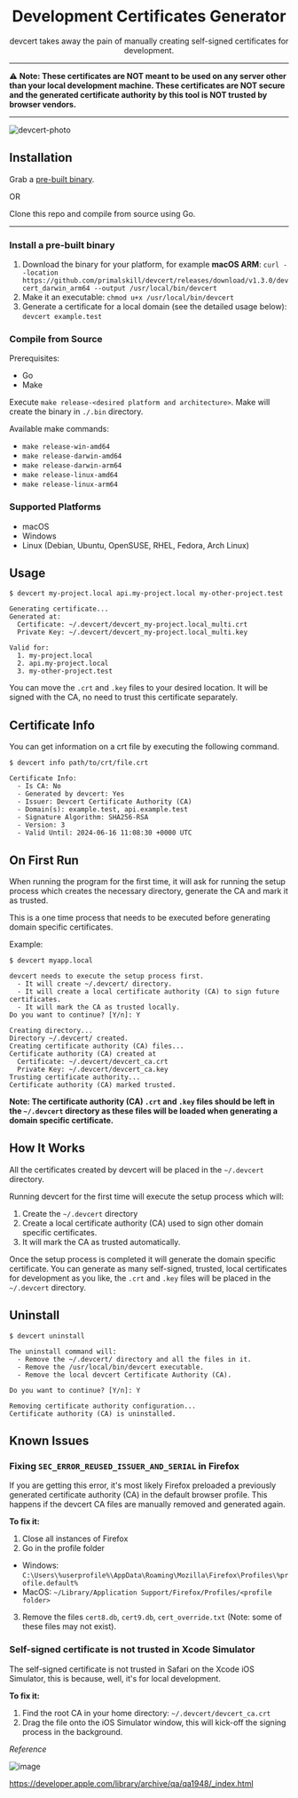 <h1 align="center">Development Certificates Generator</h1>

<div align="center">devcert takes away the pain of manually creating self-signed certificates for development.</div>

------------

:warning: **Note: These certificates are NOT meant to be used on any server other than your local development machine. These certificates are NOT secure and the generated certificate authority by this tool is NOT trusted by browser vendors.**

------------

![devcert-photo](https://user-images.githubusercontent.com/489775/167084056-4cf4a8f8-ff49-4ccc-b5de-a3c110ccbd01.png)

## Installation

Grab a [pre-built binary](https://github.com/primalskill/devcert/releases).

OR

Clone this repo and compile from source using Go.

------------

### Install a pre-built binary

1. Download the binary for your platform, for example **macOS ARM**: `curl --location https://github.com/primalskill/devcert/releases/download/v1.3.0/devcert_darwin_arm64 --output /usr/local/bin/devcert`
2. Make it an executable: `chmod u+x /usr/local/bin/devcert`
3. Generate a certificate for a local domain (see the detailed usage below): `devcert example.test`

### Compile from Source

Prerequisites:

- Go
- Make

Execute `make release-<desired platform and architecture>`. Make will create the binary in `./.bin` directory.

Available make commands:

- `make release-win-amd64`
- `make release-darwin-amd64`
- `make release-darwin-arm64`
- `make release-linux-amd64`
- `make release-linux-arm64`

### Supported Platforms

- macOS
- Windows
- Linux (Debian, Ubuntu, OpenSUSE, RHEL, Fedora, Arch Linux)

## Usage

```shell
$ devcert my-project.local api.my-project.local my-other-project.test

Generating certificate...
Generated at:
  Certificate: ~/.devcert/devcert_my-project.local_multi.crt
  Private Key: ~/.devcert/devcert_my-project.local_multi.key

Valid for:
  1. my-project.local
  2. api.my-project.local
  3. my-other-project.test
```

You can move the `.crt` and `.key` files to your desired location. It will be signed with the CA, no need to trust this certificate separately.

## Certificate Info

You can get information on a crt file by executing the following command.

```shell
$ devcert info path/to/crt/file.crt

Certificate Info:
  - Is CA: No
  - Generated by devcert: Yes
  - Issuer: Devcert Certificate Authority (CA)
  - Domain(s): example.test, api.example.test
  - Signature Algorithm: SHA256-RSA
  - Version: 3
  - Valid Until: 2024-06-16 11:08:30 +0000 UTC
```

## On First Run

When running the program for the first time, it will ask for running the setup process which creates the necessary directory, generate the CA and mark it as trusted.

This is a one time process that needs to be executed before generating domain specific certificates.

Example:

```shell
$ devcert myapp.local

devcert needs to execute the setup process first.
  - It will create ~/.devcert/ directory.
  - It will create a local certificate authority (CA) to sign future certificates.
  - It will mark the CA as trusted locally.
Do you want to continue? [Y/n]: Y

Creating directory...
Directory ~/.devcert/ created.
Creating certificate authority (CA) files...
Certificate authority (CA) created at
  Certificate: ~/.devcert/devcert_ca.crt
  Private Key: ~/.devcert/devcert_ca.key
Trusting certificate authority...
Certificate authority (CA) marked trusted.
```

**Note: The certificate authority (CA) `.crt` and `.key` files should be left in the `~/.devcert` directory as these files will be loaded when generating a domain specific certificate.**

## How It Works

All the certificates created by devcert will be placed in the `~/.devcert` directory.

Running devcert for the first time will execute the setup process which will:

1. Create the `~/.devcert` directory
2. Create a local certificate authority (CA) used to sign other domain specific certificates.
3. It will mark the CA as trusted automatically.

Once the setup process is completed it will generate the domain specific certificate. You can generate as many self-signed, trusted, local certificates for development as you like, the `.crt` and `.key` files will be placed in the `~/.devcert` directory.

## Uninstall

```shell
$ devcert uninstall

The uninstall command will:
  - Remove the ~/.devcert/ directory and all the files in it.
  - Remove the /usr/local/bin/devcert executable.
  - Remove the local devcert Certificate Authority (CA).
  
Do you want to continue? [Y/n]: Y

Removing certificate authority configuration...
Certificate authority (CA) is uninstalled.
```

## Known Issues

### Fixing `SEC_ERROR_REUSED_ISSUER_AND_SERIAL` in Firefox

If you are getting this error, it's most likely Firefox preloaded a previously generated certificate authority (CA) in the default browser profile. This happens if the devcert CA files are manually removed and generated again.

**To fix it:**

1. Close all instances of Firefox
2. Go in the profile folder

- Windows: `C:\Users\%userprofile%\AppData\Roaming\Mozilla\Firefox\Profiles\%profile.default%`
- MacOS: `~/Library/Application Support/Firefox/Profiles/<profile folder>`

3. Remove the files `cert8.db`, `cert9.db`, `cert_override.txt` (Note: some of these files may not exist).

### Self-signed certificate is not trusted in Xcode Simulator

The self-signed certificate is not trusted in Safari on the Xcode iOS Simulator, this is because, well, it's for local development.

**To fix it:**

1. Find the root CA in your home directory: `~/.devcert/devcert_ca.crt`
2. Drag the file onto the iOS Simulator window, this will kick-off the signing process in the background.

_Reference_

![image](https://user-images.githubusercontent.com/489775/221010171-be029b35-ddc8-4300-b06f-dac902ac8255.png)

<https://developer.apple.com/library/archive/qa/qa1948/_index.html>
